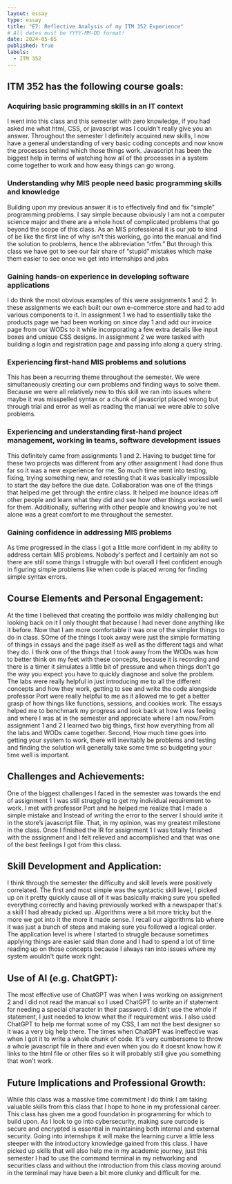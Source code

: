```yaml
---
layout: essay
type: essay
title: "E7: Reflective Analysis of my ITM 352 Experience"
# All dates must be YYYY-MM-DD format!
date: 2024-05-05
published: true
labels:
  - ITM 352
---
```


## ITM 352 has the following course goals:
### Acquiring basic programming skills in an IT context
<p>I went into this class and this semester with zero knowledge, if you had asked me what html, CSS, or javascript was I couldn't really give you an answer. Throughout the semester I definitely acquired new skills, I now have a general understanding of very  basic coding concepts and now know the processes behind which those things work. Javascript has been the biggest help in terms of watching how all of the processes in a system come together to work and how easy things can go wrong.</p>

### Understanding why MIS people need basic programming skills and knowledge
<p>Building upon my previous answer it is to effectively find and fix “simple” programming problems. I say simple because obviously I am not a computer science major and there are a whole host of complicated problems that go beyond the scope of this class. As an MIS professional it is our job to kind of be like the first line of why isn't this working, go into the manual and find the solution to problems, hence the abbreviation “rtfm.” But through this class we have got to see our fair share of “stupid” mistakes which make them easier to see once we get into internships and jobs </p>

### Gaining hands-on experience in developing software applications
<p>I do think the most obvious examples of this were assignments 1 and 2. In these assignments we each built our own e-commerce store and had to add various components to it. In assignment 1 we had to essentially take the products page we had been working on since day 1 and add our invoice page from our WODs to it while incorporating a few extra details like input boxes and unique CSS designs. In assignment 2 we were tasked with building a login and registration page and passing info along a query string.</p>

### Experiencing first-hand MIS problems and solutions
<p>This has been a recurring theme throughout the semester. We were simultaneously creating our own problems and finding ways to solve them. Because we were all relatively new to this skill we ran into issues where maybe it was misspelled syntax or a chunk of javascript placed wrong but through trial and error as well as reading the manual we were able to solve problems.</p>

### Experiencing and understanding first-hand project management, working in teams, software development issues
<p>This definitely came from assignments 1 and 2. Having to budget time for these two projects was different from any other assignment I had done thus far so it was a new experience for me. So much time went into testing, fixing, trying something new, and retesting that it was basically impossible to start the day before the due date. Collaboration was one of the things that helped me get through the entire class. It helped me bounce ideas off other people and learn what they did and see how other things worked well for them. Additionally, suffering with other people and knowing you're not alone was a great comfort to me throughout the semester. </p>

### Gaining confidence in addressing MIS problems
<p> As time progressed in the class I got a little more confident in my ability to address certain MIS problems. Nobody's perfect and I certainly am not so there are still some things I struggle with but overall I feel confident enough in figuring simple problems like when code is placed wrong for finding simple syntax errors. </p>

## Course Elements and Personal Engagement:
<p>At the time I believed that creating the portfolio was mildly challenging but looking back on it I only thought that because I had never done anything like it before. Now that I am more comfortable it was one of the simpler things to do in class. SOme of the things I took away were just the simple formatting of things in essays and the page itself as well as the different tags and what they do. I think one of the things that I took away from the WODs was how to better think on my feet with these concepts, because it is recording and there is a timer it simulates a little bit of pressure and when things don't go the way you expect you have to quickly diagnose and solve the problem. The labs were really helpful in just introducing me to all the different concepts and how they work, getting to see and write the code alongside professor Port were really helpful to me as it allowed me to get a better grasp of how things like functions, sessions, and cookies work. The essays helped me to benchmark my progress and look back at how I was feeling and where I was at in the semester and appreciate where I am now.From assignment 1 and 2 I learned two big things, first how everything from all the labs and WODs came together. Second, How much time goes into getting your system to work, there will inevitably be problems and testing and finding the solution will generally take some time so budgeting your time well is important. </p>

## Challenges and Achievements:
<p>One of the biggest challenges I faced in the semester was towards the end of assignment 1 I was still struggling to get my individual requirement to work. I met with professor Port and he helped me realize that I made a simple mistake and Instead of writing the error to the server I should write it in the store’s javascript file. That, in my opinion, was my greatest milestone in the class. Once I finished the IR for assignment 1 I was totally finished with the assignment and I felt relieved and accomplished and that was one of the best feelings I got from this class.</p>

## Skill Development and Application:
<p> I think through the semester the difficulty and skill levels were positively correlated. The first and most simple was the syntactic skill level, I picked up on it pretty quickly cause all of  it was basically making sure you spelled everything correctly and having previously worked with a newspaper that's a skill I had already picked up. Algorithms were a bit more tricky but the more we got into it the more it made sense. I recall our algorithms lab where it was just a bunch of steps and making sure you followed a logical order. The application level is where I started to struggle because sometimes applying things are easier said than done and I had to spend a lot of time reading up on those concepts because I always ran into issues where my system wouldn't quite work right.</p>

## Use of AI (e.g. ChatGPT):
<p>The most effective use of ChatGPT was when I was working on assignment 2 and I did not read the manual so I used ChatGPT to write an if statement for needing a special character in their password. I didn't use the whole if statement, I just needed to know what the if requirement was. I also used ChatGPT to help me format some of my CSS, I am not the best designer so it was a very big help there. The times when ChatGPT was ineffective was when I got it to write a whole chunk of code. It's very cumbersome to throw a whole javascript file in there and even when you do it doesnt know how it links to the html file or other files so it will probably still give you something that won't work.</p>

## Future Implications and Professional Growth:
<p>While this class was a massive time commitment I do think I am taking valuable skills from this class that I hope to hone in my professional career. This class has given me a good foundation in programming for which to build upon. As I look to go into cybersecurity, making sure ourcode is secure and encrypted is essential in maintaining both internal and external security. Going into internships it will make the learning curve a little less steeper with the introductory knowledge gained from this class. I have picked up skills that will also help me in my academic journey, just this semester I had to use the command terminal in my networking and securities class and without the introduction from this class moving around in the terminal may have been a bit more clunky and difficult for me.</p>
